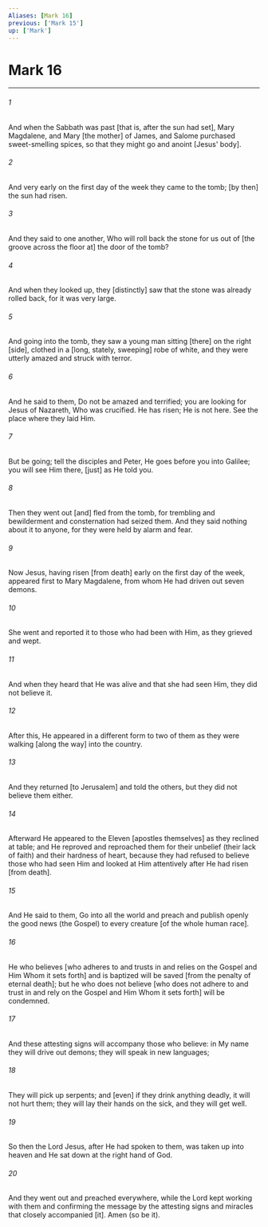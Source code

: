 ```yaml
---
Aliases: [Mark 16]
previous: ['Mark 15']
up: ['Mark']
---
```

# Mark 16

***














###### 1 






And when the Sabbath was past [that is, after the sun had set], Mary Magdalene, and Mary [the mother] of James, and Salome purchased sweet-smelling spices, so that they might go and anoint [Jesus' body]. 













###### 2 






And very early on the first day of the week they came to the tomb; [by then] the sun had risen. 













###### 3 






And they said to one another, Who will roll back the stone for us out of [the groove across the floor at] the door of the tomb? 













###### 4 






And when they looked up, they [distinctly] saw that the stone was already rolled back, for it was very large. 













###### 5 






And going into the tomb, they saw a young man sitting [there] on the right [side], clothed in a [long, stately, sweeping] robe of white, and they were utterly amazed and struck with terror. 













###### 6 






And he said to them, Do not be amazed and terrified; you are looking for Jesus of Nazareth, Who was crucified. He has risen; He is not here. See the place where they laid Him. 













###### 7 






But be going; tell the disciples and Peter, He goes before you into Galilee; you will see Him there, [just] as He told you. 













###### 8 






Then they went out [and] fled from the tomb, for trembling and bewilderment and consternation had seized them. And they said nothing about it to anyone, for they were held by alarm and fear. 













###### 9 






Now Jesus, having risen [from death] early on the first day of the week, appeared first to Mary Magdalene, from whom He had driven out seven demons. 













###### 10 






She went and reported it to those who had been with Him, as they grieved and wept. 













###### 11 






And when they heard that He was alive and that she had seen Him, they did not believe it. 













###### 12 






After this, He appeared in a different form to two of them as they were walking [along the way] into the country. 













###### 13 






And they returned [to Jerusalem] and told the others, but they did not believe them either. 













###### 14 






Afterward He appeared to the Eleven [apostles themselves] as they reclined at table; and He reproved and reproached them for their unbelief (their lack of faith) and their hardness of heart, because they had refused to believe those who had seen Him and looked at Him attentively after He had risen [from death]. 













###### 15 






And He said to them, Go into all the world and preach and publish openly the good news (the Gospel) to every creature [of the whole human race]. 













###### 16 






He who believes [who adheres to and trusts in and relies on the Gospel and Him Whom it sets forth] and is baptized will be saved [from the penalty of eternal death]; but he who does not believe [who does not adhere to and trust in and rely on the Gospel and Him Whom it sets forth] will be condemned. 













###### 17 






And these attesting signs will accompany those who believe: in My name they will drive out demons; they will speak in new languages; 













###### 18 






They will pick up serpents; and [even] if they drink anything deadly, it will not hurt them; they will lay their hands on the sick, and they will get well. 













###### 19 






So then the Lord Jesus, after He had spoken to them, was taken up into heaven and He sat down at the right hand of God. 













###### 20 






And they went out and preached everywhere, while the Lord kept working with them and confirming the message by the attesting signs and miracles that closely accompanied [it]. Amen (so be it).

